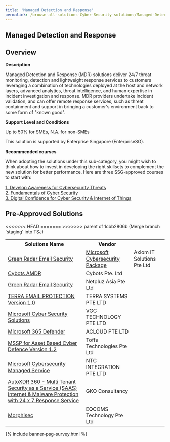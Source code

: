 ```yaml
---
title: 'Managed Detection and Response'
permalink: /browse-all-solutions-Cyber-Security-solutions/Managed-Detection-and-Response
---
```


## Managed Detection and Response
## Overview

**Description**

Managed Detection and Response (MDR) solutions deliver 24/7 threat monitoring, detection and lightweight response services to customers leveraging a combination of technologies deployed at the host and network layers, advanced analytics, threat intelligence, and human expertise in incident investigation and response. MDR providers undertake incident validation, and can offer remote response services, such as threat containment and support in bringing a customer's environment back to some form of "known good".

**Support Level and Conditions**

Up to 50% for SMEs, N.A. for non-SMEs

This solution is supported by Enterprise Singapore (EnterpriseSG).

**Recommended courses**

When adopting the solutions under this sub-category, you might wish to think about how to invest in developing the right skillsets to complement the new solution for better performance. Here are three SSG-approved courses to start with:

<a href='https://sfec.enterprisejobskills.gov.sg/Course_Internet/CourseDetail.aspx?CoursesReferenceNumber=TGS-2021003155'  target='_blank' rel='noopener'>1. Develop Awareness for Cybersecurity Threats</a><br>
<a href='https://sfec.enterprisejobskills.gov.sg/Course_Internet/CourseDetail.aspx?CoursesReferenceNumber=TGS-2021002154'  target='_blank' rel='noopener'>2. Fundamentals of Cyber Security</a><br>
<a href='https://sfec.enterprisejobskills.gov.sg/Course_Internet/CourseDetail.aspx?CoursesReferenceNumber=TGS-2018501034'  target='_blank' rel='noopener'>3. Digital Confidence for Cyber Security & Internet of Things</a><br>

## Pre-Approved Solutions

<table>
<tr>
<th style='width: auto;'><b>Solutions Name</b></th>
<th style='width: 30%;'><b>Vendor</b></th>
</tr>
<tr>
<<<<<<< HEAD
<td><a href='/productivity-solutions-grant/solutionrepo/201504939N-Grn-Rdr-Eml-Scurty-G' target='_blank'>Green Radar Email Security</a><br></td>
=======
<td><a href='/productivity-solutions-grant/solutionrepo/solution101' target='_blank'>Microsoft Cybersecurity Package</a><br></td>
<td>Axiom IT Solutions Pte Ltd</td>
</tr>
<tr>
<td><a href='/productivity-solutions-grant/solutionrepo/solution181' target='_blank'>Cybots AMDR</a><br></td>
<td>Cybots Pte. Ltd</td>
</tr>
<tr>
<td><a href='/productivity-solutions-grant/solutionrepo/solution417' target='_blank'>Green Radar Email Security</a><br></td>
>>>>>>> parent of 1cbb2806b (Merge branch 'staging' into TSJ)
<td>Netpluz Asia Pte Ltd</td>
</tr>
<tr>
<td><a href='/productivity-solutions-grant/solutionrepo/solution560' target='_blank'>TERRA EMAIL PROTECTION Version 1.0</a><br></td>
<td>TERRA SYSTEMS PTE LTD</td>
</tr>
<tr>
<td><a href='/productivity-solutions-grant/solutionrepo/solution622' target='_blank'>Microsoft Cyber Security Solutions</a><br></td>
<td>VGC TECHNOLOGY PTE LTD</td>
</tr>
<tr>
<td><a href='/productivity-solutions-grant/solutionrepo/solution796' target='_blank'>Microsoft 365 Defender</a><br></td>
<td>ACLOUD PTE LTD</td>
</tr>
<tr>
<td><a href='/productivity-solutions-grant/solutionrepo/solution801' target='_blank'>MSSP for Asset Based Cyber Defence Version 1.2</a><br></td>
<td>Toffs Technologies Pte Ltd</td>
</tr>
<tr>
<td><a href='/productivity-solutions-grant/solutionrepo/solution1226' target='_blank'>Microsoft Cybersecurity Managed Service</a><br></td>
<td>NTC INTEGRATION PTE LTD</td>
</tr>
<tr>
<td><a href='/productivity-solutions-grant/solutionrepo/solution1267' target='_blank'>AutoXDR 360 - Multi Tenant Security as a Service (SAAS) Internet & Malware Protection with 24 x 7 Response Service</a><br></td>
<td>GKO Consultancy</td>
</tr>
<tr>
<td><a href='/productivity-solutions-grant/solutionrepo/solution1432' target='_blank'>Morphisec</a><br></td>
<td>EQCOMS Technology Pte Ltd</td>
</tr>
</table>

{% include banner-psg-survey.html %}
